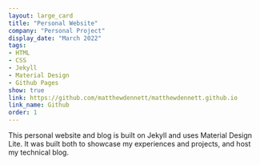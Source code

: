 ```yaml
---
layout: large_card
title: "Personal Website"
company: "Personal Project"
display_date: "March 2022"
tags:
- HTML
- CSS
- Jekyll
- Material Design
- Github Pages
show: true
link: https://github.com/matthewdennett/matthewdennett.github.io
link_name: Github
order: 1
---
```


This personal website and blog is built on Jekyll and uses Material Design Lite. It was built both to showcase my experiences and projects, and host my technical blog.
